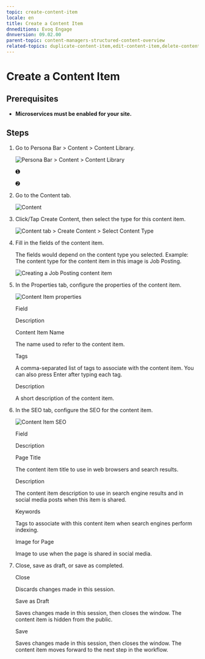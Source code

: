 ```yaml
---
topic: create-content-item
locale: en
title: Create a Content Item
dnneditions: Evoq Engage
dnnversion: 09.02.00
parent-topic: content-managers-structured-content-overview
related-topics: duplicate-content-item,edit-content-item,delete-content-item,share-in-social-media,get-embed-code
---
```


# Create a Content Item

## Prerequisites

*   **Microservices must be enabled for your site.**

## Steps

1.  Go to Persona Bar \> Content \> Content Library.
    
    ![Persona Bar > Content > Content Library](/images/scr-pbar-cmg-Content-E91.png)
    
    ➊
    
    ➋
    
2.  Go to the Content tab.
    
    ![Content](/images/scr-pbtabs-all-Content-ContentLibrary-Content-E91.png)
    
3.  Click/Tap Create Content, then select the type for this content item.
    
      
    
    ![Content tab > Create Content > Select Content Type](/images/scr-ContentItems-CreateContentWithType-E91.png)
    
      
    
4.  Fill in the fields of the content item.
    
    The fields would depend on the content type you selected. Example: The content type for the content item in this image is Job Posting.  
    
    ![Creating a Job Posting content item](/images/scr-ContentItems-JobDescription-E91.png)
    
      
    
5.  In the Properties tab, configure the properties of the content item.
    
      
    
    ![Content Item properties](/images/scr-ContentItems-properties-E91.png)
    
      
    
    Field
    
    Description
    
    Content Item Name
    
    The name used to refer to the content item.
    
    Tags
    
    A comma-separated list of tags to associate with the content item. You can also press Enter after typing each tag.
    
    Description
    
    A short description of the content item.
    
6.  In the SEO tab, configure the SEO for the content item.
    
      
    
    ![Content Item SEO](/images/scr-ContentItems-SEO-E91.png)
    
      
    
    Field
    
    Description
    
    Page Title
    
    The content item title to use in web browsers and search results.
    
    Description
    
    The content item description to use in search engine results and in social media posts when this item is shared.
    
    Keywords
    
    Tags to associate with this content item when search engines perform indexing.
    
    Image for Page
    
    Image to use when the page is shared in social media.
    
7.  Close, save as draft, or save as completed.
    
    Close
    
    Discards changes made in this session.
    
    Save as Draft
    
    Saves changes made in this session, then closes the window. The content item is hidden from the public.
    
    Save
    
    Saves changes made in this session, then closes the window. The content item moves forward to the next step in the workflow.
